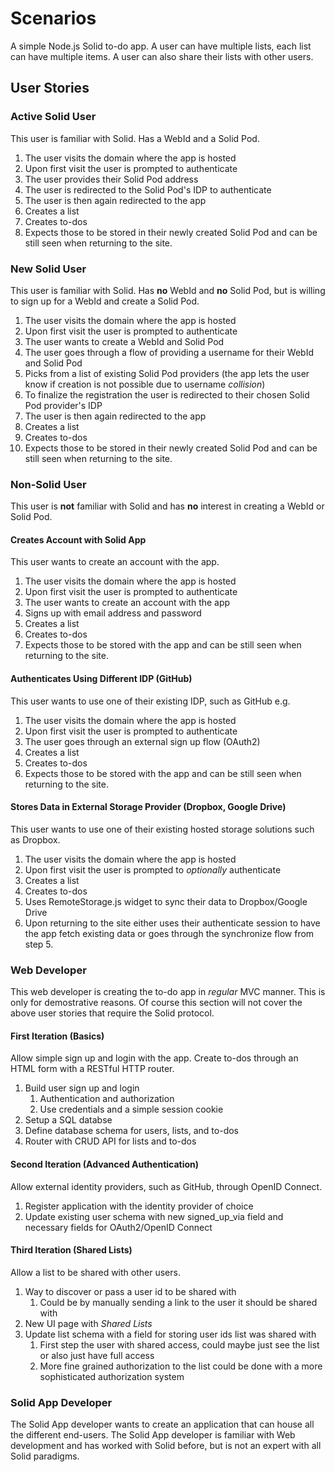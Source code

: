 # Scenarios

A simple Node.js Solid to-do app. A user can have multiple lists, each list can have multiple items. A user can also share their lists with other users.

## User Stories

### Active Solid User

This user is familiar with Solid. Has a WebId and a Solid Pod.

1. The user visits the domain where the app is hosted
2. Upon first visit the user is prompted to authenticate
3. The user provides their Solid Pod address
4. The user is redirected to the Solid Pod's IDP to authenticate
5. The user is then again redirected to the app
6. Creates a list
7. Creates to-dos
8. Expects those to be stored in their newly created Solid Pod and can be still seen when returning to the site.

### New Solid User

This user is familiar with Solid. Has **no** WebId and **no** Solid Pod, but is willing to sign up for a WebId and create a Solid Pod.

1. The user visits the domain where the app is hosted
2. Upon first visit the user is prompted to authenticate
3. The user wants to create a WebId and Solid Pod
4. The user goes through a flow of providing a username for their WebId and Solid Pod
5. Picks from a list of existing Solid Pod providers (the app lets the user know if creation is not possible due to username *collision*)
6. To finalize the registration the user is redirected to their chosen Solid Pod provider's IDP
7. The user is then again redirected to the app
8. Creates a list
9. Creates to-dos
10. Expects those to be stored in their newly created Solid Pod and can be still seen when returning to the site.

### Non-Solid User

This user is **not** familiar with Solid and has **no** interest in creating a WebId or Solid Pod.

#### Creates Account with Solid App

This user wants to create an account with the app.

1. The user visits the domain where the app is hosted
2. Upon first visit the user is prompted to authenticate
3. The user wants to create an account with the app
4. Signs up with email address and password
5. Creates a list
6. Creates to-dos
7. Expects those to be stored with the app and can be still seen when returning to the site.

#### Authenticates Using Different IDP (GitHub)

This user wants to use one of their existing IDP, such as GitHub e.g.

1. The user visits the domain where the app is hosted
2. Upon first visit the user is prompted to authenticate
3. The user goes through an external sign up flow (OAuth2)
4. Creates a list
5. Creates to-dos
6. Expects those to be stored with the app and can be still seen when returning to the site.

#### Stores Data in External Storage Provider (Dropbox, Google Drive)

This user wants to use one of their existing hosted storage solutions such as Dropbox.

1. The user visits the domain where the app is hosted
2. Upon first visit the user is prompted to *optionally* authenticate
3. Creates a list
4. Creates to-dos
5. Uses RemoteStorage.js widget to sync their data to Dropbox/Google Drive
6. Upon returning to the site either uses their authenticate session to have the app fetch existing data or goes through the synchronize flow from step 5.

### Web Developer

This web developer is creating the to-do app in *regular* MVC manner. This is only for demostrative reasons. Of course this section will not cover the above user stories that require the Solid protocol.

#### First Iteration (Basics)

Allow simple sign up and login with the app. Create to-dos through an HTML form with a RESTful HTTP router.

1. Build user sign up and login
   1. Authentication and authorization
   2. Use credentials and a simple session cookie
2. Setup a SQL databse
3. Define database schema for users, lists, and to-dos
4. Router with CRUD API for lists and to-dos

#### Second Iteration (Advanced Authentication)

Allow external identity providers, such as GitHub, through OpenID Connect.

1. Register application with the identity provider of choice
2. Update existing user schema with new signed_up_via field and necessary fields for OAuth2/OpenID Connect

#### Third Iteration (Shared Lists)

Allow a list to be shared with other users.

1. Way to discover or pass a user id to be shared with
   1. Could be by manually sending a link to the user it should be shared with
2. New UI page with *Shared Lists*
3. Update list schema with a field for storing user ids list was shared with
   1. First step the user with shared access, could maybe just see the list or also just have full access
   2. More fine grained authorization to the list could be done with a more sophisticated authorization system

### Solid App Developer

The Solid App developer wants to create an application that can house all the different end-users. The Solid App developer is familiar with Web development and has worked with Solid before, but is not an expert with all Solid paradigms.
